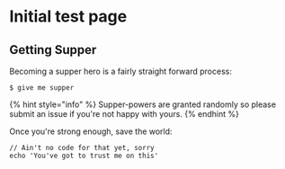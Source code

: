 # Initial test page

## Getting Supper

Becoming a supper hero is a fairly straight forward process:

```
$ give me supper
```

{% hint style="info" %}
 Supper-powers are granted randomly so please submit an issue if you're not happy with yours.
{% endhint %}

Once you're strong enough, save the world:

```
// Ain't no code for that yet, sorry
echo 'You've got to trust me on this'
```



